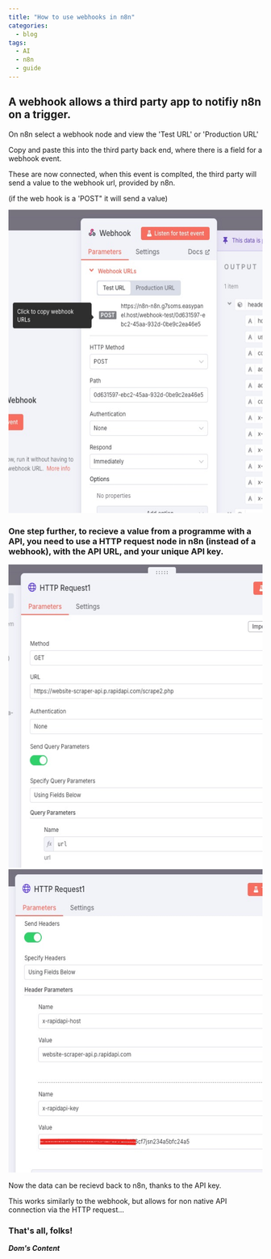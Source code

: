 ```yaml
---
title: "How to use webhooks in n8n"
categories:
  - blog
tags:
  - AI
  - n8n
  - guide
---
```


## A webhook allows a third party app to notifiy n8n on a trigger.

On n8n select a webhook node and view the 'Test URL' or 'Production URL'

Copy and paste this into the third party back end, where there is a field for a webhook event.

These are now connected, when this event is complted, the third party will send a value to the webhook url, provided by n8n.

(if the web hook is a 'POST" it will send a value)

<img src="/assets/images/n8n webhook.jpeg" alt="A webhook in n8n" style="height: 600px; width: 580px;"/>

### One step further, to recieve a value from a programme with a API, you need to use a HTTP request node in n8n (instead of a webhook), with the API URL, and your unique API key.

<img src="/assets/images/n8n api call.jpeg" alt="Api call in n8n" style="height: 600px; width: 580px;"/>

<img src="/assets/images/n8n api call 2.jpeg" alt="Api call in n8n key" style="height: 600px; width: 580px;"/>

Now the data can be recievd back to n8n, thanks to the API key. 

This works similarly to the webhook, but allows for non native API connection via the HTTP request...

### That's all, folks!

_**Dom's Content**_
